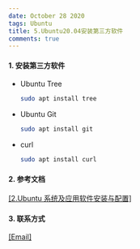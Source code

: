 ```yaml
---
date: October 28 2020
tags: Ubuntu
title: 5.Ubuntu20.04安装第三方软件
comments: true
---
```


#### 1. 安装第三方软件

- Ubuntu Tree

    ```bash
    sudo apt install tree
    ```

- Ubuntu Git

    ```bash
    sudo apt install git
    ```

- curl

    ```bash
    sudo apt install curl
    ```

#### 2. 参考文档

[[2.Ubuntu 系统及应用软件安装与配置]](https://web-oyster.github.io/2020/10/24/Linux/Ubuntu/Ubuntu%E7%B3%BB%E7%BB%9F%E5%8F%8A%E5%BA%94%E7%94%A8%E8%BD%AF%E4%BB%B6%E5%AE%89%E8%A3%85%E4%B8%8E%E9%85%8D%E7%BD%AE/)

#### 3. 联系方式

[[Email]](yuanmin8888@outlook.com)